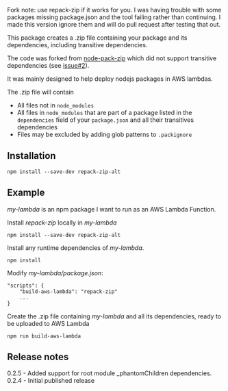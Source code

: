 Fork note: use repack-zip if it works for you.  I was having trouble with some packages missing package.json and the tool
failing rather than continuing.  I made this version ignore them and will do pull request after testing that out. 

This package creates a .zip file containing your package and its dependencies, including
transitive dependencies.

The code was forked from [node-pack-zip](https://github.com/Merlin-Taylor/node-pack-zip)
which did not support transitive dependencies (see [issue#2](https://github.com/Merlin-Taylor/node-pack-zip/issues/2)).

It was mainly designed to help deploy nodejs packages in AWS lambdas.

The .zip file will contain
- All files not in `node_modules`
- All files in `node_modules` that are part of a package listed in the `dependencies` field of your `package.json` and
all their transitives dependencies
- Files may be excluded by adding glob patterns to `.packignore`

## Installation

`npm install --save-dev repack-zip-alt`

## Example

_my-lambda_ is an npm package I want to run as an AWS Lambda Function.

Install _repack-zip_ locally in _my-lambda_
```
npm install --save-dev repack-zip-alt
```

Install any runtime dependencies of _my-lambda_.
```
npm install
```

Modify _my-lambda/package.json_:
```
"scripts": {
    "build-aws-lambda": "repack-zip"
    ...
}
```

Create the .zip file containing _my-lambda_ and all its dependencies, ready to be uploaded to AWS Lambda
```
npm run build-aws-lambda
```

## Release notes

0.2.5 - Added support for root module _phantomChildren dependencies.
0.2.4 - Initial published release

